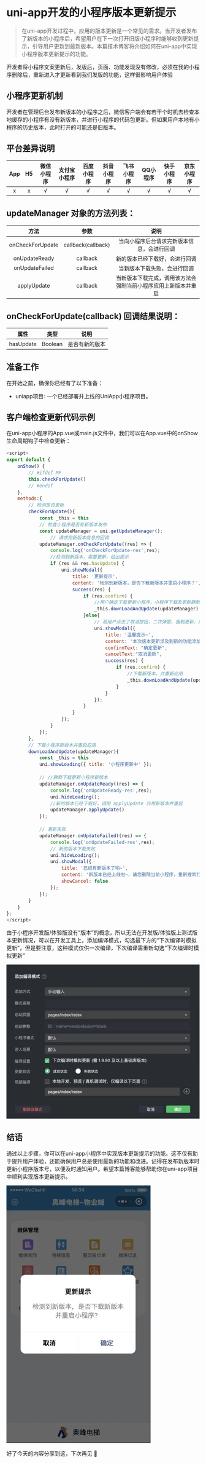# uni-app开发的小程序版本更新提示

> 在uni-app开发过程中，应用的版本更新是一个常见的需求。当开发者发布了新版本的小程序后，希望用户在下一次打开旧版小程序时能够收到更新提示，引导用户更新到最新版本。本篇技术博客将介绍如何在uni-app中实现小程序版本更新提示的功能。

开发者将小程序文案更新后，发版后，页面、功能发现没有修改，必须在我的小程序删除后，重新进入才更新看到我们发版的功能，这样很影响用户体验

## 小程序更新机制

开发者在管理后台发布新版本的小程序之后，微信客户端会有若干个时机去检查本地缓存的小程序有没有新版本，并进行小程序的代码包更新。但如果用户本地有小程序的历史版本，此时打开的可能还是旧版本。

## 平台差异说明

| App | H5 | 微信小程序 | 支付宝小程序 | 百度小程序 | 抖音小程序 | 飞书小程序 | QQ小程序 | 快手小程序 | 京东小程序 |
|:---:|:--:|:----------:|:------------:|:----------:|:----------:|:----------:|:--------:|:----------:|:----------:|
|  x  |  x |      √     |       √      |      √     |      √     |      √     |     √    |      √     |      √     |

## updateManager 对象的方法列表：

| 方法 | 参数 | 说明 |
|:---:|:--:|:----------:|
|  onCheckForUpdate  |  callback(callback) |      当向小程序后台请求完新版本信息，会进行回调     | 
|  onUpdateReady  |  callback |      新的版本已经下载好，会进行回调     | 
|  onUpdateFailed  |  callback |      当新版本下载失败，会进行回调     | 
|  applyUpdate  |  callback |      当新版本下载完成，调用该方法会强制当前小程序应用上新版本并重启     | 


## onCheckForUpdate(callback) 回调结果说明：

| 属性 | 类型 | 说明 |
|:---:|:--:|:----------:|
|  hasUpdate  |  Boolean | 是否有新的版本 | 

## 准备工作

在开始之前，确保你已经有了以下准备：

- uniapp项目: 一个已经部署并上线的UniApp小程序项目。

## 客户端检查更新代码示例

在uni-app小程序的App.vue或main.js文件中，我们可以在App.vue中的onShow生命周期钩子中检查更新：

```javascript
<script>
export default {
	onShow() {
		// #ifdef MP
		this.checkForUpdate()
		// #endif
	},
	methods:{
		// 检测是否更新
		checkForUpdate(){
			const _this = this
			// 检查小程序是否有新版本发布
			const updateManager = uni.getUpdateManager();
				// 请求完新版本信息的回调
			updateManager.onCheckForUpdate((res) => {
				console.log('onCheckForUpdate-res',res);
				//检测到新版本，需要更新，给出提示
				if (res && res.hasUpdate) {
					uni.showModal({
						title: '更新提示',
						content: '检测到新版本，是否下载新版本并重启小程序？',
						success(res) {
							if (res.confirm) {
								//用户确定下载更新小程序，小程序下载及更新静默进行
								_this.downLoadAndUpdate(updateManager)
							}else{
								// 若用户点击了取消按钮，二次弹窗，强制更新，如果用户选择取消后不需要进行任何操作，则以下内容可忽略
								uni.showModal({
									title: '温馨提示~',
									content: '本次版本更新涉及到新的功能添加，旧版本无法正常访问的哦~',
									confirmText: "确定更新",
									cancelText:"取消更新",
									success(res) {
										if (res.confirm) {
											//下载新版本，并重新应用
											_this.downLoadAndUpdate(updateManager)
										}
									}
								});
							}
						}
					});
				}
			});
		},
		// 下载小程序新版本并重启应用
		downLoadAndUpdate(updateManager){
			const _this = this
			uni.showLoading({ title: '小程序更新中' });
			
			// //静默下载更新小程序新版本
			updateManager.onUpdateReady((res) => {
				console.log('onUpdateReady-res',res);
				uni.hideLoading();
				//新的版本已经下载好，调用 applyUpdate 应用新版本并重启
				updateManager.applyUpdate()
			});
			
			// 更新失败
			updateManager.onUpdateFailed((res) => {
				console.log('onUpdateFailed-res',res);
				// 新的版本下载失败
				uni.hideLoading();
				uni.showModal({
					title: '已经有新版本了哟~',
					content: '新版本已经上线啦~，请您删除当前小程序，重新搜索打开哟~',
					showCancel: false
				});
			});
		}
	}
};
</script>
```

由于小程序开发版/体验版没有“版本”的概念，所以无法在开发版/体验版上测试版本更新情况，可以在开发工具上，添加编译模式，勾选最下方的“下次编译时模拟更新”，但是要注意，这种模式仅供一次编译，下次编译需重新勾选“下次编译时模拟更新”

![1.png](./images/1.png)

## 结语

通过以上步骤，你可以在uni-app小程序中实现版本更新提示的功能。这不仅有助于提升用户体验，还能确保用户总是使用最新的功能和改进。记得在发布新版本时更新小程序版本号，以便及时通知用户。希望本篇博客能够帮助你在uni-app项目中顺利实现版本更新提示。

![2.png](./images/2.png)

好了今天的内容分享到这，下次再见 👋